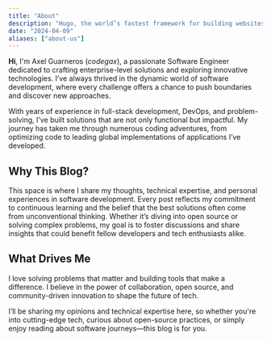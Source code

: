 ```yaml
---
title: "About"
description: "Hugo, the world’s fastest framework for building websites"
date: "2024-04-09"
aliases: ["about-us"]
---
```


**Hi**, I'm Axel Guarneros (_codegax_), a passionate Software Engineer dedicated to crafting enterprise-level solutions and exploring innovative technologies. I’ve always thrived in the dynamic world of software development, where every challenge offers a chance to push boundaries and discover new approaches.

With years of experience in full-stack development, DevOps, and problem-solving, I’ve built solutions that are not only functional but impactful. My journey has taken me through numerous coding adventures, from optimizing code to leading global implementations of applications I’ve developed.

## Why This Blog?

This space is where I share my thoughts, technical expertise, and personal experiences in software development. Every post reflects my commitment to continuous learning and the belief that the best solutions often come from unconventional thinking. Whether it’s diving into open source or solving complex problems, my goal is to foster discussions and share insights that could benefit fellow developers and tech enthusiasts alike.

## What Drives Me

I love solving problems that matter and building tools that make a difference. I believe in the power of collaboration, open source, and community-driven innovation to shape the future of tech.

I’ll be sharing my opinions and technical expertise here, so whether you're into cutting-edge tech, curious about open-source practices, or simply enjoy reading about software journeys—this blog is for you.
